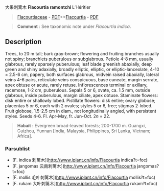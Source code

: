 大果刺篱木 **Flacourtia ramontchi** L’Héritier

> [Flacourtiaceae](http://www.iplant.cn/info/Flacourtiaceae?t=foc) - [PDF](http://www.iplant.cn/foc/pdf/Flacourtiaceae.pdf)>>[Flacourtia](http://www.iplant.cn/info/Flacourtia?t=foc) - [PDF](http://www.iplant.cn/foc/pdf/Flacourtia.pdf)

> **Comment** : 
> See taxonomic note under *Flacourtia indica*.

## Description

Trees, to 20 m tall; bark gray-brown; flowering and fruiting branches usually not spiny; branchlets puberulous or subglabrous. Petiole 4-8 mm, usually glabrous, rarely sparsely puberulous; leaf blade greenish abaxially, deep green and shiny adaxially, broadly elliptic, elliptic, or elliptic-lanceolate, 4-10 × 2.5-6 cm, papery, both surfaces glabrous, midvein raised abaxially, lateral veins 4-6 pairs, reticulate veins conspicuous, base cuneate, margin serrate, apex obtuse or acute, rarely retuse. Inflorescences terminal or axillary, racemose, 1-2 cm, puberulous. Sepals 5 or 6, ovate, ca. 1.5 mm, outside glabrous, inside puberulous, margin ciliate, apex obtuse. Staminate flowers: disk entire or shallowly lobed. Pistillate flowers: disk entire; ovary globose; placentas 5 or 6, each with 2 ovules; styles 5 or 6, free; stigmas 2-lobed. Fruit globose, 1.5-2.5 cm in diam., not longitudinally angled, with persistent styles. Seeds 4-6. Fl. Apr-May, fr. Jun-Oct. 2*n* = 22.

> **Habait** : 
> Evergreen broad-leaved forests; 200-1700 m. Guangxi, Guizhou, Yunnan [India, Malaysia, Philippines, Sri Lanka, Vietnam; Africa].

### Parsublist

* [F.  indica  刺篱木](http://www.iplant.cn/info/Flacourtia indica?t=foc)
* [F.  jangomas  云南刺篱木](http://www.iplant.cn/info/Flacourtia jangomas?t=foc)
* [F.  mollis  毛叶刺篱木](http://www.iplant.cn/info/Flacourtia mollis?t=foc)
* [F.  rukam  大叶刺篱木](http://www.iplant.cn/info/Flacourtia rukam?t=foc)
